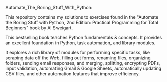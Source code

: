 Automate_The_Boring_Stuff_With_Python:

This repository contains my solutions to exercises found in the "Automate the Boring Stuff with Python, 2nd Edition: Practical Programming for Total Beginners" book by  Al Sweigart. 

This bestselling book teaches Python fundamentals &amp; concepts.  It provides an excellent foundation in Python, task automation, and library modules. 

It explores a rich library of modules for performing specific tasks, like scraping data off the Web, filling out forms, renaming files, organizing folders, sending email responses, and merging, splitting, encrypting PDFs, input validation, automating Gmail & Google Sheets, automatically updating CSV files, and other automation features that improve efficiency.
